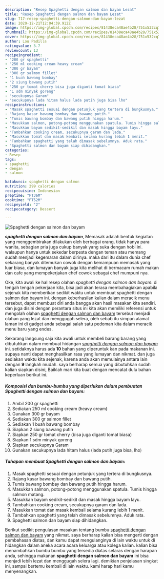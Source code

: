 ```yaml
---
description: "Resep Spaghetti dengan salmon dan bayam Lezat"
title: "Resep Spaghetti dengan salmon dan bayam Lezat"
slug: 717-resep-spaghetti-dengan-salmon-dan-bayam-lezat
date: 2020-12-21T12:04:39.912Z
image: https://img-global.cpcdn.com/recipes/81438eca48ae4b28/751x532cq70/spaghetti-dengan-salmon-dan-bayam-foto-resep-utama.jpg
thumbnail: https://img-global.cpcdn.com/recipes/81438eca48ae4b28/751x532cq70/spaghetti-dengan-salmon-dan-bayam-foto-resep-utama.jpg
cover: https://img-global.cpcdn.com/recipes/81438eca48ae4b28/751x532cq70/spaghetti-dengan-salmon-dan-bayam-foto-resep-utama.jpg
author: Lou Padilla
ratingvalue: 3.7
reviewcount: 13
recipeingredient:
- "200 gr spaghetti"
- "250 ml cooking cream heavy cream"
- "300 gr bayam"
- "300 gr salmon fillet"
- "1 buah bawang bombay"
- "2 siung bawang putih"
- "250 gr tomat cherry bisa juga diganti tomat biasa"
- "1 sdm minyak goreng"
- "secukupnya Garam"
- "secukupnya lada hitam halus lada putih juga bisa lho"
recipeinstructions:
- "Masak spaghetti sesuai dengan petunjuk yang tertera di bungkusnya."
- "Rajang kasar bawang bombay dan bawang putih."
- "Tumis bawang bombay dan bawang putih hingga harum."
- "Masukkan salmon, potong-potong menggunakan spatula. Tumis hingga salmon matang."
- "Masukkan bayam sedikit-sedikit dan masak hingga bayam layu."
- "Tambahkan cooking cream, secukupnya garam dan lada."
- "Masukkan tomat dan masak kembali selama kurang lebih 1 menit."
- "Tambahkan spaghetti yang telah dimasak sebelumnya. Aduk rata."
- "Spaghetti salmon dan bayam siap dihidangkan."
categories:
- Resep
tags:
- spaghetti
- dengan
- salmon

katakunci: spaghetti dengan salmon 
nutrition: 299 calories
recipecuisine: Indonesian
preptime: "PT36M"
cooktime: "PT52M"
recipeyield: "2"
recipecategory: Dessert

---
```



![Spaghetti dengan salmon dan bayam](https://img-global.cpcdn.com/recipes/81438eca48ae4b28/751x532cq70/spaghetti-dengan-salmon-dan-bayam-foto-resep-utama.jpg)

<b><i>spaghetti dengan salmon dan bayam</i></b>, Memasak adalah bentuk kegiatan yang menggembirakan dilakukan oleh berbagai orang. tidak hanya para wanita, sebagian pria juga cukup banyak yang suka dengan hobi ini. walaupun hanya untuk sekedar berpesta dengan teman atau memang sudah menjadi kegemaran dalam dirinya. maka dari itu dalam dunia chef sekarang banyak ditemukan cowok dengan kemampuan memasak yang luar biasa, dan lumayan banyak juga kita melihat di bermacam rumah makan dan cafe yang mempekerjakan chef cowok sebagai chef mumpuni nya.



Oke, kita awali ke hal resep olahan <i>spaghetti dengan salmon dan bayam</i>. di tengah tengah pekerjaan kita, bisa jadi akan terasa membahagiakan apabila sejenak kita memberikan sedikit waktu untuk membuat spaghetti dengan salmon dan bayam ini. dengan keberhasilan kalian dalam meracik menu tersebut, dapat membuat diri anda bangga akan hasil masakan kita sendiri. dan juga disini dengan perantara situs ini kita akan memiliki referensi untuk mengolah olahan <u>spaghetti dengan salmon dan bayam</u> tersebut menjadi olahan yang lezat dan menggugah selera, oleh sebab itu simpan alamat laman ini di gadget anda sebagai salah satu pedoman kita dalam meracik menu baru yang endes.


Sekarang langsung saja kita awali untuk membeli barang barang yang dibutuhkan dalam membuat hidangan <u><i>spaghetti dengan salmon dan bayam</i></u> ini. setidaknya harus ada <b>10</b> bahan yang diperuntuk kan pada makanan ini. supaya nanti dapat menghasilkan rasa yang lumayan dan nikmat. dan juga sediakan waktu kita sejenak, karena anda akan memulainya antara lain dengan <b>9</b> langkah mudah. saya berharap semua yang dibutuhkan sudah kalian siapkan disini, Baiklah mari kita buat dengan mencatat dulu bahan keperluan berikut ini.

<!--inarticleads1-->

##### Komposisi dan bumbu-bumbu yang diperlukan dalam pembuatan Spaghetti dengan salmon dan bayam:

1. Ambil 200 gr spaghetti
1. Sediakan 250 ml cooking cream (heavy cream)
1. Gunakan 300 gr bayam
1. Sediakan 300 gr salmon fillet
1. Sediakan 1 buah bawang bombay
1. Siapkan 2 siung bawang putih
1. Siapkan 250 gr tomat cherry (bisa juga diganti tomat biasa)
1. Siapkan 1 sdm minyak goreng
1. Siapkan secukupnya Garam
1. Gunakan secukupnya lada hitam halus (lada putih juga bisa, lho)




<!--inarticleads2-->

##### Tahapan membuat Spaghetti dengan salmon dan bayam:

1. Masak spaghetti sesuai dengan petunjuk yang tertera di bungkusnya.
1. Rajang kasar bawang bombay dan bawang putih.
1. Tumis bawang bombay dan bawang putih hingga harum.
1. Masukkan salmon, potong-potong menggunakan spatula. Tumis hingga salmon matang.
1. Masukkan bayam sedikit-sedikit dan masak hingga bayam layu.
1. Tambahkan cooking cream, secukupnya garam dan lada.
1. Masukkan tomat dan masak kembali selama kurang lebih 1 menit.
1. Tambahkan spaghetti yang telah dimasak sebelumnya. Aduk rata.
1. Spaghetti salmon dan bayam siap dihidangkan.




Berikut sedikit pengulasan masakan tentang bumbu <u>spaghetti dengan salmon dan bayam</u> yang nikmat. saya berharap kalian bisa mengerti dengan pembahasan diatas, dan kamu dapat mengulanginya di lain waktu untuk di hidangkan dalam aneka acara acara keluarga atau kolega kalian. kalian bisa menambahkan bumbu bumbu yang tersedia diatas selaras dengan harapan anda, sehingga makanan <b>spaghetti dengan salmon dan bayam</b> ini bisa menjadi lebih lezat dan menggugah selera lagi. demikian penjelasan singkat ini, sampai bertemu kembali di lain waktu. kami harap hari kamu menyenangkan.
